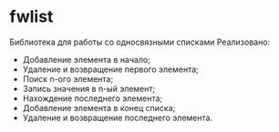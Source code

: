 # fwlist
Библиотека для работы со односвязными списками
Реализовано:
- Добавление элемента в начало;
- Удаление и возвращение первого элемента;
- Поиск n-ого элемента;
- Запись значения в n-ый элемент;
- Нахождение последнего элемента;
- Добавление элемента в конец списка;
- Удаление и возвращение последнего элемента.